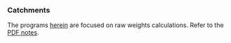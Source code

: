 
<br>

### Catchments

The programs [herein](.) are focused on raw weights calculations.  Refer to the [PDF notes](../../notebooks/notes/notes.pdf).

<br>
<br>

<br>
<br>

<br>
<br>

<br>
<br>